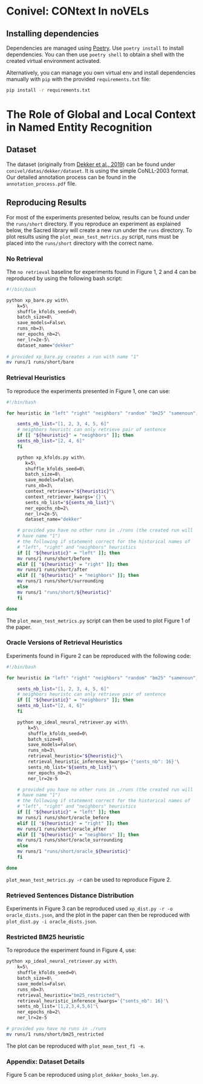 # Conivel: CONtext In noVELs

## Installing dependencies

Dependencies are managed using [Poetry](https://python-poetry.org/). Use `poetry install` to install dependencies. You can then use `poetry shell` to obtain a shell with the created virtual environment activated.

Alternatively, you can manage you own virtual env and install dependencies manually with `pip` with the provided `requirements.txt` file:

```sh
pip install -r requirements.txt
```


# The Role of Global and Local Context in Named Entity Recognition

## Dataset

The dataset (originally from [Dekker et al., 2019](https://github.com/Niels-Dekker/Out-with-the-Old-and-in-with-the-Novel/tree/master)) can be found under `conivel/datas/dekker/dataset`. It is using the simple CoNLL-2003 format. Our detailed annotation process can be found in the `annotation_process.pdf` file.


## Reproducing Results

For most of the experiments presented below, results can be found under the `runs/short` directory. If you reproduce an experiment as explained below, the Sacred library will create a new run under the `runs` directory. To plot results using the `plot_mean_test_metrics.py` script, runs must be placed into the `runs/short` directory with the correct name.

### No Retrieval

The `no retrieval` baseline for experiments found in Figure 1, 2 and 4 can be reproduced by using the following bash script:

```sh
#!/bin/bash 

python xp_bare.py with\
	k=5\
	shuffle_kfolds_seed=0\
	batch_size=8\
	save_models=False\
	runs_nb=3\
	ner_epochs_nb=2\
	ner_lr=2e-5\
	dataset_name="dekker"
	
# provided xp_bare.py creates a run with name "1"
mv runs/1 runs/short/bare
```


### Retrieval Heuristics


To reproduce the experiments presented in Figure 1, one can use:

```sh
#!/bin/bash

for heuristic in "left" "right" "neighbors" "random" "bm25" "samenoun"; do

    sents_nb_list="[1, 2, 3, 4, 5, 6]"
    # neighbors heuristc can only retrieve pair of sentence
    if [[ "${heuristic}" = "neighbors" ]]; then
	sents_nb_list="[2, 4, 6]"
    fi

    python xp_kfolds.py with\
	   k=5\
	   shuffle_kfolds_seed=0\
	   batch_size=8\
	   save_models=False\
	   runs_nb=3\
	   context_retriever="${heuristic}"\
	   context_retriever_kwargs='{}'\
	   sents_nb_list="${sents_nb_list}"\
	   ner_epochs_nb=2\
	   ner_lr=2e-5\
	   dataset_name="dekker"

    # provided you have no other runs in ./runs (the created run will
    # have name "1")
    # the following if statement correct for the historical names of
    # "left", "right" and "neighbors" heuristics
    if [[ "${heuristic}" = "left" ]]; then
	mv runs/1 runs/short/before
    elif [[ "${heuristic}" = "right" ]]; then
	mv runs/1 runs/short/after
    elif [[ "${heuristic}" = "neighbors" ]]; then
	mv runs/1 runs/short/surrounding
    else
	mv runs/1 "runs/short/${heuristic}"
    fi

done
```

The `plot_mean_test_metrics.py` script can then be used to plot Figure 1 of the paper.


### Oracle Versions of Retrieval Heuristics

Experiments found in Figure 2 can be reproduced with the following code:

```sh
#!/bin/bash

for heuristic in "left" "right" "neighbors" "random" "bm25" "samenoun"; do

    sents_nb_list="[1, 2, 3, 4, 5, 6]"
    # neighbors heuristc can only retrieve pair of sentence
    if [[ "${heuristic}" = "neighbors" ]]; then
	sents_nb_list="[2, 4, 6]"
    fi

    python xp_ideal_neural_retriever.py with\
	    k=5\
	    shuffle_kfolds_seed=0\
	    batch_size=8\
	    save_models=False\
	    runs_nb=3\
	    retrieval_heuristic="${heuristic}"\
	    retrieval_heuristic_inference_kwargs='{"sents_nb": 16}'\
	    sents_nb_list="${sents_nb_list}"\
	    ner_epochs_nb=2\
	    ner_lr=2e-5

    # provided you have no other runs in ./runs (the created run will
    # have name "1")
    # the following if statement correct for the historical names of
    # "left", "right" and "neighbors" heuristics
    if [[ "${heuristic}" = "left" ]]; then
	mv runs/1 runs/short/oracle_before
    elif [[ "${heuristic}" = "right" ]]; then
	mv runs/1 runs/short/oracle_after
    elif [[ "${heuristic}" = "neighbors" ]]; then
	mv runs/1 runs/short/oracle_surrounding
    else
	mv runs/1 "runs/short/oracle_${heuristic}"
    fi

done
```

`plot_mean_test_metrics.py -r` can be used to reproduce Figure 2. 


### Retrieved Sentences Distance Distribution

Experiments in Figure 3 can be reproduced used `xp_dist.py -r -o oracle_dists.json`, and the plot in the paper can then be reproduced with `plot_dist.py -i oracle_dists.json`.


### Restricted BM25 heuristic

To reproduce the experiment found in Figure 4, use:

```sh
python xp_ideal_neural_retriever.py with\
	k=5\
	shuffle_kfolds_seed=0\
	batch_size=8\
	save_models=False\
	runs_nb=3\
	retrieval_heuristic="bm25_restricted"\
	retrieval_heuristic_inference_kwargs='{"sents_nb": 16}'\
	sents_nb_list='[1,2,3,4,5,6]'\
	ner_epochs_nb=2\
	ner_lr=2e-5

# provided you have no runs in ./runs
mv runs/1 runs/short/bm25_restricted
```

The plot can be reproduced with `plot_mean_test_f1 -e`.


### Appendix: Dataset Details

Figure 5 can be reproduced using `plot_dekker_books_len.py`.
